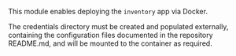 This module enables deploying the `inventory` app via Docker.

The credentials directory must be created and populated externally, containing the configuration
files documented in the repository README.md, and will be mounted to the container as required.
